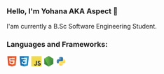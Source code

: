 ### Hello, I'm Yohana AKA Aspect 👋
I'am currently a B.Sc Software Engineering Student.
<div>
  <h3>Languages and Frameworks:</h3>
  <img src="https://raw.githubusercontent.com/devicons/devicon/master/icons/html5/html5-original.svg" width="24" height="24">
  <img src="https://raw.githubusercontent.com/devicons/devicon/master/icons/css3/css3-original.svg" width="24" height="24">
  <img src="https://raw.githubusercontent.com/devicons/devicon/master/icons/javascript/javascript-original.svg" width="24" height="24">
  <img src="https://raw.githubusercontent.com/devicons/devicon/master/icons/nodejs/nodejs-original.svg" width="24" height="24">
  <img src="https://raw.githubusercontent.com/devicons/devicon/master/icons/python/python-original.svg" width="24" height="24">
</div>
